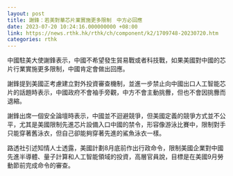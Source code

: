 ```yaml
---
layout: post
title: 謝鋒：若美對華芯片業實施更多限制　中方必回應
date: 2023-07-20 10:24:16.000000000 +08:00
link: https://news.rthk.hk/rthk/ch/component/k2/1709748-20230720.htm
categories: rthk
---
```


中國駐美大使謝鋒表示，中國不希望發生貿易戰或者科技戰，如果美國對中國的芯片行業實施更多限制，中國肯定會做出回應。

謝鋒提到美國正考慮建立對外投資審查機制，並進一步禁止向中國出口人工智能芯片的話題時表示，中國政府不會袖手旁觀，中方不會主動挑釁，但也不會因挑釁而退縮。

謝鋒出席一個安全論壇時表示，中國並不迴避競爭，但美國定義的競爭方式並不公平，尤其是美國限制先進芯片設備入口中國的禁令，形容像游泳比賽中，限制對手只能穿著舊泳衣，但自己卻能夠穿著先進的鯊魚泳衣一樣。

路透社引述知情人士透露，美國計劃8月底前作出行政命令，限制美國企業對中國先進半導體、量子計算和人工智能領域的投資，高層官員說，目標是在美國9月勞動節前完成命令的審查。
